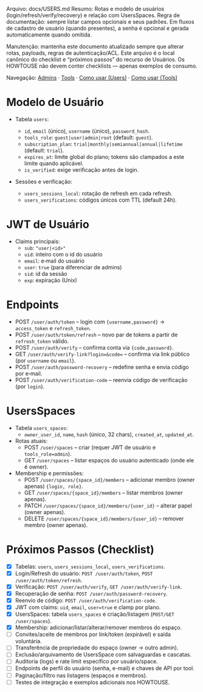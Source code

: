 Arquivo: docs/USERS.md
Resumo: Rotas e modelo de usuários (login/refresh/verify/recovery) e relação com UsersSpaces. Regra de documentação: sempre listar campos opcionais e seus padrões. Em fluxos de cadastro de usuário (quando presentes), a senha é opcional e gerada automaticamente quando omitida.

Manutenção: mantenha este documento atualizado sempre que alterar rotas, payloads, regras de autenticação/ACL. Este arquivo é o local canônico do checklist e “próximos passos” do recurso de Usuários. Os HOWTOUSE não devem conter checklists — apenas exemplos de consumo.

Navegação: [Admins](ADMINS.md) · [Tools](TOOLS.md) · [Como usar (Users)](HOWTOUSE_USERS.md) · [Como usar (Tools)](HOWTOUSE_TOOLS.md)

# Modelo de Usuário

- Tabela `users`:
  - `id`, `email` (único), `username` (único), `password_hash`.
  - `tools_role`: `guest|user|admin|root` (default: `guest`).
  - `subscription_plan`: `trial|monthly|semiannual|annual|lifetime` (default: `trial`).
  - `expires_at`: limite global do plano; tokens são clampados a este limite quando aplicável.
  - `is_verified`: exige verificação antes de login.

- Sessões e verificação:
  - `users_sessions_local`: rotação de refresh em cada refresh.
  - `users_verifications`: códigos únicos com TTL (default 24h).

# JWT de Usuário

- Claims principais:
  - `sub`: `"user|<id>"`
  - `uid`: inteiro com o id do usuário
  - `email`: e‑mail do usuário
  - `user`: `true` (para diferenciar de admins)
  - `sid`: id da sessão
  - `exp`: expiração (Unix)

# Endpoints

- POST `/user/auth/token` – login com `{username,password}` → `access_token` e `refresh_token`.
- POST `/user/auth/token/refresh` – novo par de tokens a partir de `refresh_token` válido.
- POST `/user/auth/verify` – confirma conta via `{code,password}`.
- GET `/user/auth/verify-link?login=&code=` – confirma via link público (por `username` ou `email`).
- POST `/user/auth/password-recovery` – redefine senha e envia código por e‑mail.
- POST `/user/auth/verification-code` – reenvia código de verificação (por `login`).

# UsersSpaces

- Tabela `users_spaces`:
  - `owner_user_id`, `name`, `hash` (único, 32 chars), `created_at`, `updated_at`.
- Rotas atuais:
  - POST `/user/spaces` – criar (requer JWT de usuário e `tools_role=admin`).
  - GET `/user/spaces` – listar espaços do usuário autenticado (onde ele é owner).
- Membership e permissões:
  - POST `/user/spaces/{space_id}/members` – adicionar membro (owner apenas) `{login, role}`.
  - GET `/user/spaces/{space_id}/members` – listar membros (owner apenas).
  - PATCH `/user/spaces/{space_id}/members/{user_id}` – alterar papel (owner apenas).
  - DELETE `/user/spaces/{space_id}/members/{user_id}` – remover membro (owner apenas).

# Próximos Passos (Checklist)
  - [x] Tabelas: `users`, `users_sessions_local`, `users_verifications`.
  - [x] Login/Refresh do usuário: `POST /user/auth/token`, `POST /user/auth/token/refresh`.
  - [x] Verificação: `POST /user/auth/verify`, `GET /user/auth/verify-link`.
  - [x] Recuperação de senha: `POST /user/auth/password-recovery`.
  - [x] Reenvio de código: `POST /user/auth/verification-code`.
  - [x] JWT com claims: `uid`, `email`, `user=true` e clamp por plano.
  - [x] UsersSpaces: tabela `users_spaces` e criação/listagem (`POST/GET /user/spaces`).
  - [x] Membership: adicionar/listar/alterar/remover membros do espaço.
  - [ ] Convites/aceite de membros por link/token (expirável) e saída voluntária.
  - [ ] Transferência de propriedade do espaço (owner → outro admin).
  - [ ] Exclusão/arquivamento de UsersSpace com salvaguardas e cascatas.
  - [ ] Auditoria (logs) e rate limit específico por usuário/space.
  - [ ] Endpoints de perfil do usuário (senha, e-mail) e chaves de API por tool.
  - [ ] Paginação/filtro nas listagens (espaços e membros).
  - [ ] Testes de integração e exemplos adicionais nos HOWTOUSE.

